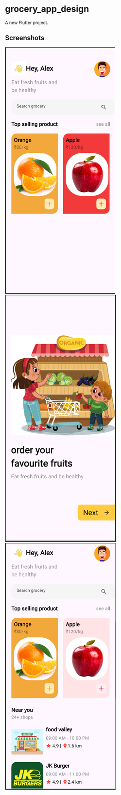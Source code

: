 # grocery_app_design

A new Flutter project.

## Screenshots
![App Screenshot](https://github.com/SankalpPyFever333/grocery_app_design/blob/main/assets/homePage.png)
![App Screenshot](https://github.com/SankalpPyFever333/grocery_app_design/blob/main/assets/landinPage.png)
![App Screenshot](https://github.com/SankalpPyFever333/grocery_app_design/blob/main/assets/homePageSS.png)


